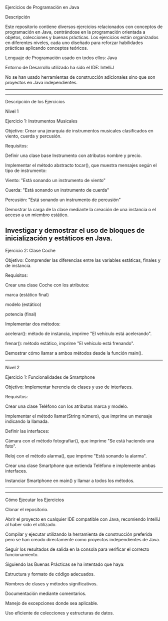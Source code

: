 Ejercicios de Programación en Java

Descripción

Este repositorio contiene diversos ejercicios relacionados con conceptos de programación en Java, centrándose en la programación orientada a objetos, colecciones y buenas prácticas. Los ejercicios están organizados en diferentes niveles, cada uno diseñado para reforzar habilidades prácticas aplicando conceptos teóricos.

Lenguaje de Programación usado en todos ellos: Java

Entorno de Desarrollo utilizado ha sido el IDE: IntelliJ

No se han usado herramientas de construcción adicionales sino que son proyectos en Java independientes.

_____________________________
_____________________________
Descripción de los Ejercicios

Nivel 1

Ejercicio 1: Instrumentos Musicales

Objetivo:
Crear una jerarquía de instrumentos musicales clasificados en viento, cuerda y percusión.

Requisitos:

Definir una clase base Instrumento con atributos nombre y precio.

Implementar el método abstracto tocar(), que muestra mensajes según el tipo de instrumento:

Viento: "Está sonando un instrumento de viento"

Cuerda: "Está sonando un instrumento de cuerda"

Percusión: "Está sonando un instrumento de percusión"

Demostrar la carga de la clase mediante la creación de una instancia o el acceso a un miembro estático.

Investigar y demostrar el uso de bloques de inicialización y estáticos en Java.
---------------------------
Ejercicio 2: Clase Coche

Objetivo:
Comprender las diferencias entre las variables estáticas, finales y de instancia.

Requisitos:

Crear una clase Coche con los atributos:

marca (estático final)

modelo (estático)

potencia (final)

Implementar dos métodos:

acelerar(): método de instancia, imprime "El vehículo está acelerando".

frenar(): método estático, imprime "El vehículo está frenando".

Demostrar cómo llamar a ambos métodos desde la función main().

-------------------------------------------------

Nivel 2

Ejercicio 1: Funcionalidades de Smartphone

Objetivo:
Implementar herencia de clases y uso de interfaces.

Requisitos:

Crear una clase Teléfono con los atributos marca y modelo.

Implementar el método llamar(String número), que imprime un mensaje indicando la llamada.

Definir las interfaces:

Cámara con el método fotografiar(), que imprime "Se está haciendo una foto".

Reloj con el método alarma(), que imprime "Está sonando la alarma".

Crear una clase Smartphone que extienda Teléfono e implemente ambas interfaces.

Instanciar Smartphone en main() y llamar a todos los métodos.


_______________________________
_______________________________
Cómo Ejecutar los Ejercicios

Clonar el repositorio.

Abrir el proyecto en cualquier IDE compatible con Java, recomiendo IntelliJ al haber sido el utilizado.

Compilar y ejecutar utilizando la herramienta de construcción preferida pero se han creado directamente como proyectos independientes de Java.

Seguir los resultados de salida en la consola para verificar el correcto funcionamiento.

Siguiendo las Buenas Prácticas se ha intentado que haya:

Estructura y formato de código adecuados.

Nombres de clases y métodos significativos.

Documentación mediante comentarios.

Manejo de excepciones donde sea aplicable.

Uso eficiente de colecciones y estructuras de datos.

